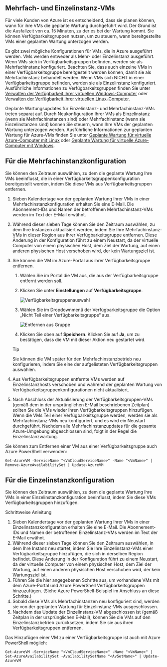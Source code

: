 

## <a name="multi-and-single-instance-vms"></a>Mehrfach- und Einzelinstanz-VMs
Für viele Kunden von Azure ist es entscheidend, dass sie planen können, wann für ihre VMs die geplante Wartung durchgeführt wird. Der Grund ist die Ausfallzeit von ca. 15 Minuten, zu der es bei der Wartung kommt. Sie können Verfügbarkeitsgruppen nutzen, um zu steuern, wann bereitgestellte VMs einer geplanten Wartung unterzogen werden.

Es gibt zwei mögliche Konfigurationen für VMs, die in Azure ausgeführt werden. VMs werden entweder als Mehr- oder Einzelinstanz ausgeführt. Wenn VMs sich in Verfügbarkeitsgruppen befinden, werden sie als Mehrfachinstanz konfiguriert. Beachten Sie, dass auch einzelne VMs in einer Verfügbarkeitsgruppe bereitgestellt werden können, damit sie als Mehrfachinstanz behandelt werden. Wenn VMs sich NICHT in einer Verfügbarkeitsgruppe befinden, werden sie als Einzelinstanz konfiguriert.  Ausführliche Informationen zu Verfügbarkeitsgruppen finden Sie unter [Verwalten der Verfügbarkeit Ihrer virtuellen Windows-Computer](../articles/virtual-machines/virtual-machines-windows-manage-availability.md?toc=%2fazure%2fvirtual-machines%2fwindows%2ftoc.json) oder [Verwalten der Verfügbarkeit Ihrer virtuellen Linux-Computer](../articles/virtual-machines/virtual-machines-linux-manage-availability.md?toc=%2fazure%2fvirtual-machines%2flinux%2ftoc.json).

Geplante Wartungsupdates für Einzelinstanz- und Mehrfachinstanz-VMs treten separat auf. Durch Neukonfiguration Ihrer VMs als Einzelinstanz (wenn sie Mehrfachinstanzen sind) oder Mehrfachinstanz (wenn sie Einzelinstanzen sind) können Sie steuern, wann Ihre VMs der geplanten Wartung unterzogen werden. Ausführliche Informationen zur geplanten Wartung für Azure-VMs finden Sie unter [Geplante Wartung für virtuelle Azure-Computer mit Linux](../articles/virtual-machines/virtual-machines-linux-planned-maintenance.md?toc=%2fazure%2fvirtual-machines%2flinux%2ftoc.json) oder [Geplante Wartung für virtuelle Azure-Computer mit Windows](../articles/virtual-machines/virtual-machines-windows-planned-maintenance.md?toc=%2fazure%2fvirtual-machines%2fwindows%2ftoc.json).

## <a name="for-multi-instance-configuration"></a>Für die Mehrfachinstanzkonfiguration
Sie können den Zeitraum auswählen, zu dem die geplante Wartung Ihre VMs beeinflusst, die in einer Verfügbarkeitsgruppenkonfiguration bereitgestellt werden, indem Sie diese VMs aus Verfügbarkeitsgruppen entfernen.

1. Sieben Kalendertage vor der geplanten Wartung Ihrer VMs in einer Mehrfachinstanzkonfiguration erhalten Sie eine E-Mail. Die Abonnement-IDs und Namen der betroffenen Mehrfachinstanz-VMs werden im Text der E-Mail erwähnt.
2. Während dieser sieben Tage können Sie den Zeitraum auswählen, zu dem Ihre Instanzen aktualisiert werden, indem Sie Ihre Mehrfachinstanz-VMs in dieser Region aus ihrer Verfügbarkeitsgruppe entfernen. Diese Änderung in der Konfiguration führt zu einem Neustart, da der virtuelle Computer von einem physischen Host, dem Ziel der Wartung, auf einen anderen physischen Host verschoben wird, der kein Wartungsziel ist.
3. Sie können die VM im Azure-Portal aus ihrer Verfügbarkeitsgruppe entfernen.

   1. Wählen Sie im Portal die VM aus, die aus der Verfügbarkeitsgruppe entfernt werden soll.  

   2. Klicken Sie unter **Einstellungen** auf **Verfügbarkeitsgruppe**.

      ![Verfügbarkeitsgruppenauswahl ](./media/virtual-machines-planned-maintenance-schedule/availabilitysetselection.png)

   3. Wählen Sie im Dropdownmenü der Verfügbarkeitsgruppe die Option „Nicht Teil einer Verfügbarkeitsgruppe“ aus.

      ![Entfernen aus Gruppe](./media/virtual-machines-planned-maintenance-schedule/availabilitysetwarning.png)

   4. Klicken Sie oben auf **Speichern**. Klicken Sie auf **Ja**, um zu bestätigen, dass die VM mit dieser Aktion neu gestartet wird.

   >[!TIP]
   >Sie können die VM später für den Mehrfachinstanzbetrieb neu konfigurieren, indem Sie eine der aufgelisteten Verfügbarkeitsgruppen auswählen.

4. Aus Verfügbarkeitsgruppen entfernte VMs werden auf Einzelinstanzhosts verschoben und während der geplanten Wartung von Verfügbarkeitsgruppenkonfigurationen nicht aktualisiert.
5. Nach Abschluss der Aktualisierung der Verfügbarkeitsgruppen-VMs (gemäß dem in der ursprünglichen E-Mail beschriebenen Zeitplan) sollten Sie die VMs wieder ihren Verfügbarkeitsgruppen hinzufügen. Wenn die VMs Teil einer Verfügbarkeitsgruppe werden, werden sie als Mehrfachinstanz-VMs neu konfiguriert, und es wird ein Neustart durchgeführt. Nachdem alle Mehrfachinstanzupdates für die gesamte Azure-Umgebung abgeschlossen sind, folgt in der Regel die Einzelinstanzwartung.

Sie können zum Entfernen einer VM aus einer Verfügbarkeitsgruppe auch Azure PowerShell verwenden:

```
Get-AzureVM -ServiceName "<VmCloudServiceName>" -Name "<VmName>" | Remove-AzureAvailabilitySet | Update-AzureVM
```

## <a name="for-single-instance-configuration"></a>Für die Einzelinstanzkonfiguration
Sie können den Zeitraum auswählen, zu dem die geplante Wartung Ihre VMs in einer Einzelinstanzkonfiguration beeinflusst, indem Sie diese VMs Verfügbarkeitsgruppen hinzufügen.

Schrittweise Anleitung

1. Sieben Kalendertage vor der geplanten Wartung Ihrer VMs in einer Einzelinstanzkonfiguration erhalten Sie eine E-Mail. Die Abonnement-IDs und Namen der betroffenen Einzelinstanz-VMs werden im Text der E-Mail erwähnt.
2. Während dieser sieben Tage können Sie den Zeitraum auswählen, in dem Ihre Instanz neu startet, indem Sie Ihre Einzelinstanz-VMs einer Verfügbarkeitsgruppe hinzufügen, die sich in derselben Region befindet. Diese Änderung in der Konfiguration führt zu einem Neustart, da der virtuelle Computer von einem physischen Host, dem Ziel der Wartung, auf einen anderen physischen Host verschoben wird, der kein Wartungsziel ist.
3. Führen Sie die hier angegebenen Schritte aus, um vorhandene VMs mit dem Azure-Portal und Azure PowerShell Verfügbarkeitsgruppen hinzuzufügen. (Siehe Azure PowerShell-Beispiel im Anschluss an diese Schritte.)
4. Sobald diese VMs als Mehrfachinstanzen neu konfiguriert sind, werden sie von der geplanten Wartung für Einzelinstanz-VMs ausgeschlossen.
5. Nachdem das Update der Einzelinstanz-VM abgeschlossen ist (gemäß Zeitplan in der ursprünglichen E-Mail), können Sie die VMs auf den Einzelinstanzbetrieb zurücksetzen, indem Sie sie aus ihren Verfügbarkeitsgruppen entfernen.

Das Hinzufügen einer VM zu einer Verfügbarkeitsgruppe ist auch mit Azure PowerShell möglich:

    Get-AzureVM -ServiceName "<VmCloudServiceName>" -Name "<VmName>" | Set-AzureAvailabilitySet -AvailabilitySetName "<AvSetName>" | Update-AzureVM

<!--Anchors-->



<!--Link references-->
[Virtual Machines Manage Availability]: virtual-machines-windows-tutorial.md
[Understand planned versus unplanned maintenance]: virtual-machines-manage-availability.md#Understand-planned-versus-unplanned-maintenance/
